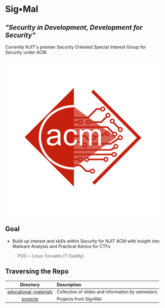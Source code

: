 # Sig•Mal

##  _"Security in Development, Development for Security"_

Currently NJIT's premier Security Oriented Special Interest Group for Security under ACM.

![](https://raw.githubusercontent.com/NJIT-ACM/NJIT-ACM/main/ACMLOGO.png)


## Goal

* Build up interest and skills within Security for NJIT ACM with insight into Malware Analysis and Practical Advice for CTFs

> POG ~ Linus Torvalds (T-Daddy)

## Traversing the Repo
| Directory | Description
|:---:   |:----
|[educational-materials](./educational-material) |  Collection of slides and information by semesters 
|[projects](./projects) | Projects from Sig•Mal 

